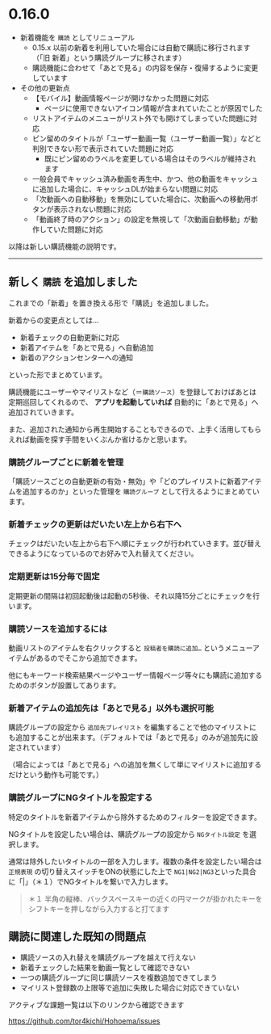 ﻿# 0.16.0

* 新着機能を `購読` としてリニューアル
  * 0.15.x 以前の新着を利用していた場合には自動で購読に移行されます（「旧 新着」という購読グループに移されます）
  * 購読機能に合わせて「あとで見る」の内容を保存・復帰するように変更しています
* その他の更新点
  * 【モバイル】動画情報ページが開けなかった問題に対応
    * ページに使用できないアイコン情報が含まれていたことが原因でした
  * リストアイテムのメニューがリスト外でも開けてしまっていた問題に対応
  * ピン留めのタイトルが「ユーザー動画一覧（ユーザー動画一覧）」などと判別できない形で表示されていた問題に対応
    * 既にピン留めのラベルを変更している場合はそのラベルが維持されます
  * 一般会員でキャッシュ済み動画を再生中、かつ、他の動画をキャッシュに追加した場合に、キャッシュDLが始まらない問題に対応
  * 「次動画への自動移動」を無効にしていた場合に、次動画への移動用ボタンが表示されない問題に対応
  * 「動画終了時のアクション」の設定を無視して「次動画自動移動」が動作していた問題に対応

以降は新しい購読機能の説明です。

----

## 新しく `購読` を追加しました

これまでの「新着」を置き換える形で「購読」を追加しました。

新着からの変更点としては…

* 新着チェックの自動更新に対応
* 新着アイテムを「あとで見る」へ自動追加
* 新着のアクションセンターへの通知

といった形でまとめています。

購読機能にユーザーやマイリストなど（＝`購読ソース`）を登録しておけばあとは定期巡回してくれるので、 **アプリを起動していれば** 自動的に「あとで見る」へ追加されていきます。

また、追加された通知から再生開始することもできるので、上手く活用してもらえれば動画を探す手間をいくぶんか省けるかと思います。

### 購読グループごとに新着を管理

「購読ソースごとの自動更新の有効・無効」や「どのプレイリストに新着アイテムを追加するのか」といった管理を `購読グループ` として行えるようにまとめています。

### 新着チェックの更新はだいたい左上から右下へ

チェックはだいたい左上から右下へ順にチェックが行われていきます。並び替えできるようになっているのでお好みで入れ替えてください。

### 定期更新は15分毎で固定

定期更新の間隔は初回起動後は起動の5秒後、それ以降15分ごとにチェックを行います。

### 購読ソースを追加するには

動画リストのアイテムを右クリックすると `投稿者を購読に追加…` というメニューアイテムがあるのでそこから追加できます。

他にもキーワード検索結果ページやユーザー情報ページ等々にも購読に追加するためのボタンが設置してあります。

### 新着アイテムの追加先は「あとで見る」以外も選択可能

購読グループの設定から `追加先プレイリスト` を編集することで他のマイリストにも追加することが出来ます。（デフォルトでは「あとで見る」のみが追加先に設定されています）

（場合によっては「あとで見る」への追加を無くして単にマイリストに追加するだけという動作も可能です。）

### 購読グループにNGタイトルを設定する

特定のタイトルを新着アイテムから除外するためのフィルターを設定できます。

NGタイトルを設定したい場合は、購読グループの設定から `NGタイトル設定` を選択します。

通常は除外したいタイトルの一部を入力します。複数の条件を設定したい場合は `正規表現` の切り替えスイッチをONの状態にした上で `NG1|NG2|NG3`といった具合に「|」（＊１）でNGタイトルを繋いで入力します。

> ＊１ 半角の縦棒、バックスペースキーの近くの円マークが掛かれたキーをシフトキーを押しながら入力すると打てます

## 購読に関連した既知の問題点

* 購読ソースの入れ替えを購読グループを越えて行えない
* 新着チェックした結果を動画一覧として確認できない
* 一つの購読グループに同じ購読ソースを複数追加できてしまう
* マイリスト登録数の上限等で追加に失敗した場合に対応できていない

アクティブな課題一覧は以下のリンクから確認できます

https://github.com/tor4kichi/Hohoema/issues
